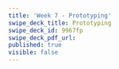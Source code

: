 ```yaml
---
title: 'Week 7 - Prototyping'
swipe_deck_title: Prototyping
swipe_deck_id: 9967fp
swipe_deck_pdf_url:
published: true
visible: false
---
```

